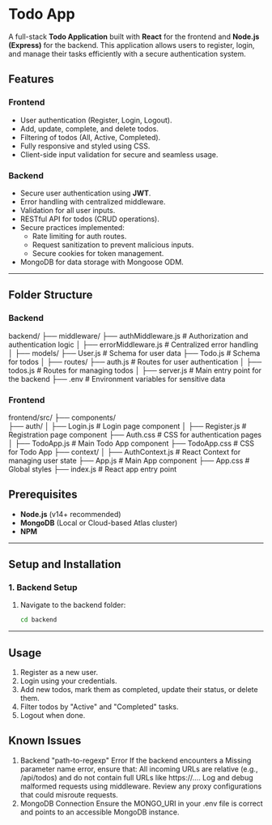 # Todo App

A full-stack **Todo Application** built with **React** for the frontend and **Node.js (Express)** for the backend. This application allows users to register, login, and manage their tasks efficiently with a secure authentication system.

## Features

### Frontend
- User authentication (Register, Login, Logout).
- Add, update, complete, and delete todos.
- Filtering of todos (All, Active, Completed).
- Fully responsive and styled using CSS.
- Client-side input validation for secure and seamless usage.

### Backend
- Secure user authentication using **JWT**.
- Error handling with centralized middleware.
- Validation for all user inputs.
- RESTful API for todos (CRUD operations).
- Secure practices implemented:
  - Rate limiting for auth routes.
  - Request sanitization to prevent malicious inputs.
  - Secure cookies for token management.
- MongoDB for data storage with Mongoose ODM.

---

## Folder Structure

### Backend
backend/ 
              ├── middleware/ 
                            ├── authMiddleware.js # Authorization and authentication logic │ 
                            ├── errorMiddleware.js # Centralized error handling │ 
              ├── models/ 
                            ├── User.js # Schema for user data 
                            ├── Todo.js # Schema for todos │ 
              ├── routes/ 
                            ├── auth.js # Routes for user authentication │ 
                            ├── todos.js # Routes for managing todos │ 
              ├── server.js # Main entry point for the backend 
              ├── .env # Environment variables for sensitive data
        
### Frontend
frontend/src/ 
              ├── components/  
                              ├── auth/ │ 
                                          ├── Login.js # Login page component │ 
                                          ├── Register.js # Registration page component 
                                          ├── Auth.css # CSS for authentication pages │ 
                              ├── TodoApp.js # Main Todo App component 
                              ├── TodoApp.css # CSS for Todo App
              ├── context/ │ 
                              ├── AuthContext.js # React Context for managing user state 
              ├── App.js # Main App component 
              ├── App.css # Global styles 
              ├── index.js # React app entry point



## Prerequisites

- **Node.js** (v14+ recommended)
- **MongoDB** (Local or Cloud-based Atlas cluster)
- **NPM**

---

## Setup and Installation

### 1. Backend Setup
1. Navigate to the backend folder:
   ```bash
   cd backend

---

## Usage
1) Register as a new user.
2) Login using your credentials.
3) Add new todos, mark them as completed, update their status, or delete them.
4) Filter todos by "Active" and "Completed" tasks.
5) Logout when done.

## Known Issues
1. Backend "path-to-regexp" Error
If the backend encounters a Missing parameter name error, ensure that: All incoming URLs are relative (e.g., /api/todos) and do not contain full URLs like https://.... Log and debug malformed requests using middleware. Review any proxy configurations that could misroute requests.
2. MongoDB Connection
Ensure the MONGO_URI in your .env file is correct and points to an accessible MongoDB instance.
